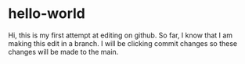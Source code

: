 # hello-world
Hi, this is my first attempt at editing on github. So far, I know that I am making this edit in a branch.
I will be clicking commit changes so these changes will be made to the main.

